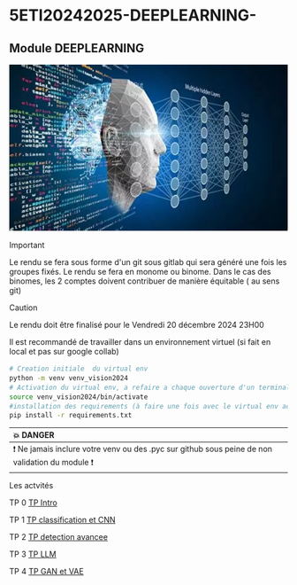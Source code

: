 # 5ETI20242025-DEEPLEARNING-


## Module DEEPLEARNING

<img src="img/th.webp" height="300">


> [!IMPORTANT]
> Le rendu se fera  sous forme d'un git sous gitlab qui sera généré une fois les groupes fixés. Le rendu se fera en monome ou binome. Dans le cas des binomes, les 2 comptes doivent contribuer de manière équitable ( au sens git)

> [!CAUTION]
> Le rendu doit être finalisé pour le Vendredi 20 décembre 2024 23H00 


Il est recommandé de travailler dans un environnement virtuel (si fait en local et pas sur google collab)

``` bash
# Creation initiale  du virtual env
python -m venv venv_vision2024
# Activation du virtual env, a refaire a chaque ouverture d'un terminal
source venv_vision2024/bin/activate
#installation des requirements (à faire une fois avec le virtual env activé)
pip install -r requirements.txt
````

| :boom: DANGER              |
|:---------------------------|
| :exclamation: Ne jamais inclure votre venv  ou des .pyc sur github sous peine de non validation du module  :exclamation:|
 

Les actvités

TP 0 [TP Intro ](TP_intro.md)

TP 1 [TP classification et CNN ](TP_classifcation.md)

TP 2 [TP detection avancee ](TP_vision_detection_suite.md)

TP 3 [TP LLM ](TP_LLM_intro.md) 

TP 4  [TP GAN et VAE](TP_vision_generation.md)



